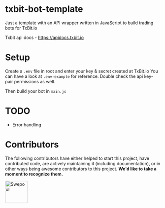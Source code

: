 # txbit-bot-template
Just a template with an API wrapper written in JavaScript to build trading bots for TxBit.io

Txbit api docs - https://apidocs.txbit.io

# Setup
Create a `.env` file in root and enter your key & secret created at TxBit.io
You can have a look at `.env-example` for reference. Double check the api key-pair permissions as well.

Then build your bot in `main.js`

# TODO
- Error handling

# Contributors

The following contributors have either helped to start this project, have contributed
code, are actively maintaining it (including documentation), or in other ways
being awesome contributors to this project. **We'd like to take a moment to recognize them.**

[<img src="https://avatars.githubusercontent.com/u/36674091?v=4?size=72" alt="Swepool" width="72">](https://github.com/Swepool)
